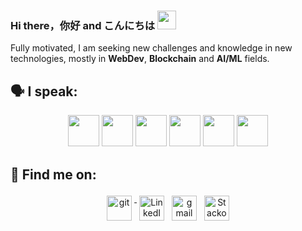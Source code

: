 ### Hi there，你好 and こんにちは <img src="https://raw.githubusercontent.com/MartinHeinz/MartinHeinz/master/wave.gif" width="30px">

  Fully motivated, I am seeking new challenges and knowledge in new technologies, mostly in <b>WebDev</b>, <b>Blockchain</b> and <b>AI/ML</b> fields.
<br>

## 🗣 I speak:
<p align="center">
    <img height="50" src="https://user-images.githubusercontent.com/26689874/112869126-dae3f500-90cd-11eb-9e17-573321041c17.png">
    <img height="50" src="https://user-images.githubusercontent.com/26689874/112869283-049d1c00-90ce-11eb-85a0-b02a11f5bd0b.png">
    <img height="50" src="https://user-images.githubusercontent.com/26689874/112869343-1a124600-90ce-11eb-80c1-fe238ad60916.png">
    <img height="50" src="https://user-images.githubusercontent.com/26689874/112869390-28606200-90ce-11eb-87af-0b477313e2a7.png">
    <img height="50" src="https://user-images.githubusercontent.com/26689874/112869441-37dfab00-90ce-11eb-8d91-a240ad3aebff.png">
    <img height="50" src="https://user-images.githubusercontent.com/26689874/112869464-3f9f4f80-90ce-11eb-857b-cc5e4b04e1d6.png">
</p>
  
## 🔎 Find me on:
<p align="center">
 <a href="https://github.com/GaoFan98" target="_blank" rel="noopener noreferrer"> <img src="https://img.shields.io/badge/GitHub-100000?style=for-the-badge&logo=github&logoColor=white" alt="git" height="40" style="vertical-align:top; margin:4px"> </a>
 <a href="https://www.linkedin.com/in/vagif-aghayev-270298/" target="_blank" rel="noopener noreferrer"> <img src="https://img.shields.io/badge/LinkedIn-0077B5?style=for-the-badge&logo=linkedin&logoColor=white" alt="LinkedIn" height="40" style="vertical-align:top; margin:4px"></a>
 <a href="mailto:vagifaghayev270298@gmail.com"> <img src="https://img.shields.io/badge/Gmail-D14836?style=for-the-badge&logo=gmail&logoColor=white" alt="gmail" height="40" style="vertical-align:top; margin:4px"></a>
<a href="https://stackoverflow.com/users/8301456/gaofan" target="_blank" rel="noopener noreferrer"> <img src="https://img.shields.io/badge/Stack_Overflow-FE7A16?style=for-the-badge&logo=stack-overflow&logoColor=white" alt="Stackoverflow" height="40" style="vertical-align:top; margin:4px"></a>
</p>
